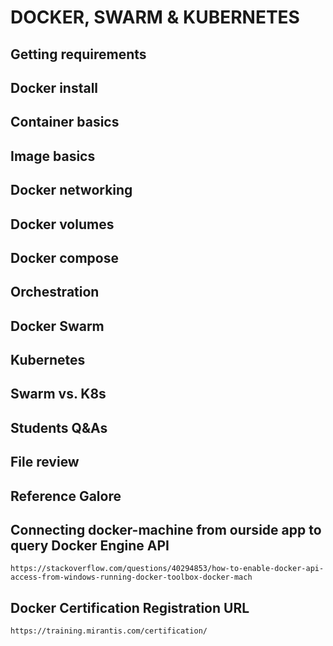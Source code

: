 # DOCKER, SWARM & KUBERNETES

## Getting requirements
## Docker install
## Container basics
## Image basics
## Docker networking
## Docker volumes
## Docker compose
## Orchestration
## Docker Swarm
## Kubernetes
## Swarm vs. K8s
## Students Q&As
## File review
## Reference Galore
## Connecting docker-machine from ourside app to query Docker Engine API
    https://stackoverflow.com/questions/40294853/how-to-enable-docker-api-access-from-windows-running-docker-toolbox-docker-mach
## Docker Certification Registration URL
    https://training.mirantis.com/certification/